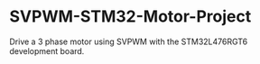 # SVPWM-STM32-Motor-Project
Drive a 3 phase motor using SVPWM with the STM32L476RGT6 development board.
